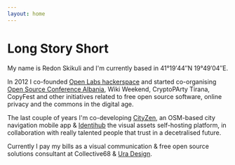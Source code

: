 ```yaml
---
layout: home
---
```

# Long Story Short

My name is Redon Skikuli and I'm currently based in 41°19′44″N 19°49′04″E.

In 2012 I co-founded [Open Labs hackerspace](https://openlabs.cc) and started co-organising [Open Source Conference Albania](https://oscal.openlabs.cc), Wiki Weekend, CryptoPArty Tirana, CopyFest and other initiatives related to free open source software, online privacy and the commons in the digital age.

The last couple of years I'm co-developing [CityZen](http://cityzenapp.co/), an OSM-based city navigation mobile app & [Identihub](https://identihub.co/) the visual assets self-hosting platform, in collaboration with really talented people that trust in a decetralised future. 

Currently I pay my bills as a visual communication & free open source solutions consultant at Collective68 & [Ura Design](https://ura.design/).
